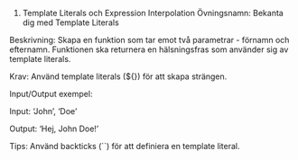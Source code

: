 1. Template Literals och Expression Interpolation
Övningsnamn: Bekanta dig med Template Literals

Beskrivning: Skapa en funktion som tar emot två parametrar - förnamn och efternamn. Funktionen ska returnera en hälsningsfras som använder sig av template literals.

Krav: Använd template literals (${}) för att skapa strängen.

Input/Output exempel:

Input: ‘John’, ‘Doe’

Output: ‘Hej, John Doe!’

Tips: Använd backticks (``) för att definiera en template literal.
